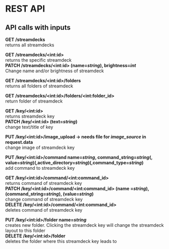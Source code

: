 # REST API 

## API calls with inputs

**GET /streamdecks**  
returns all streamdecks

**GET /streamdecks/\<int:id>**  
returns the specific streamdeck  
**PATCH /streamdecks/\<int:id> (name=_string_), brightness=_int_**   
Change name and/or brightness of streamdeck 

**GET /streamdecks/\<int:id>/folders**   
returns all folders of streamdeck

**GET /streamdecks/\<int:id>/folders/\<int:folder_id>**   
return folder of streamdeck

**GET /key/\<int:id>**   
returns streamdeck key  
**PATCH /key/\<int:id> (text=_string_)**   
change text/title of key

**PUT /key/\<int:id>/image_upload -> needs file for *image_source* in request.data**   
change image of streamdeck key

**PUT /key/\<int:id>/command name=_string_, command_string=_string_(, value=_string_)(,active_directory=_string_)(,command_type=_string_)**  
 add command to streamdeck key

**GET /key/\<int:id>/command/\<int:command_id>**  
 returns command of streamdeck key   
**PATCH /key/\<int:id>/command/\<int:command_id> (name =_string_), (command_string=_string_), (value=_string_)**  
 change command of streamdeck key  
**DELETE /key/\<int:id>/command/\<int:command_id>**  
 deletes command of streamdeck key

**PUT /key/\<int:id>/folder name=_string_**  
 creates new folder. Clicking the streamdeck key will change the streamdeck layout to this folder  
**DELETE /key/\<int:id>/folder**  
 deletes the folder where this streamdeck key leads to

